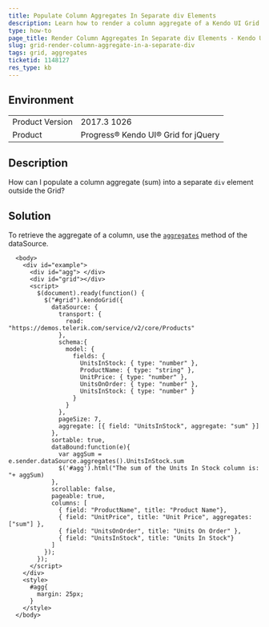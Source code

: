 ```yaml
---
title: Populate Column Aggregates In Separate div Elements
description: Learn how to render a column aggregate of a Kendo UI Grid in a separate div element.
type: how-to
page_title: Render Column Aggregates In Separate div Elements - Kendo UI for jQuery Data Grid
slug: grid-render-column-aggregate-in-a-separate-div
tags: grid, aggregates
ticketid: 1148127
res_type: kb
---
```


## Environment

<table>
	<tr>
		<td>Product Version</td>
		<td>2017.3 1026</td>
	</tr>
	<tr>
		<td>Product</td>
		<td>Progress® Kendo UI® Grid for jQuery</td>
	</tr>
</table>


## Description

How can I populate a column aggregate (sum) into a separate `div` element outside the Grid?

## Solution

To retrieve the aggregate of a column, use the [`aggregates`](https://docs.telerik.com/kendo-ui/api/javascript/data/datasource#methods-aggregates) method of the dataSource.

````dojo
  <body>
    <div id="example">
      <div id="agg"> </div>
      <div id="grid"></div>
      <script>
        $(document).ready(function() {
          $("#grid").kendoGrid({
            dataSource: {
              transport: {
                read: "https://demos.telerik.com/service/v2/core/Products"
              },
              schema:{
                model: {
                  fields: {
                    UnitsInStock: { type: "number" },
                    ProductName: { type: "string" },
                    UnitPrice: { type: "number" },
                    UnitsOnOrder: { type: "number" },
                    UnitsInStock: { type: "number" }
                  }
                }
              },
              pageSize: 7,
              aggregate: [{ field: "UnitsInStock", aggregate: "sum" }]
            },
            sortable: true,
            dataBound:function(e){
              var aggSum = e.sender.dataSource.aggregates().UnitsInStock.sum
              $('#agg').html("The sum of the Units In Stock column is: "+ aggSum)
            },
            scrollable: false,
            pageable: true,
            columns: [
              { field: "ProductName", title: "Product Name"},
              { field: "UnitPrice", title: "Unit Price", aggregates: ["sum"] },
              { field: "UnitsOnOrder", title: "Units On Order" },
              { field: "UnitsInStock", title: "Units In Stock"}
            ]
          });
        });
      </script>
    </div>
    <style>
      #agg{
        margin: 25px;
      }
    </style>
  </body>
````
